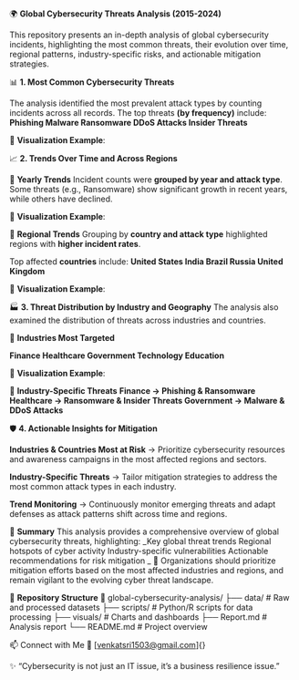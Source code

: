 🌍 **Global Cybersecurity Threats Analysis (2015-2024)**

This repository presents an in-depth analysis of global cybersecurity incidents, highlighting the most common threats, their evolution over time, regional patterns, industry-specific risks, and actionable mitigation strategies.

📊 **1. Most Common Cybersecurity Threats**

The analysis identified the most prevalent attack types by counting incidents across all records.
The top threats **(by frequency)** include:
**Phishing
Malware
Ransomware
DDoS Attacks
Insider Threats**

📌 **Visualization Example**:


📈 **2. Trends Over Time and Across Regions**

🔹 **Yearly Trends**
Incident counts were **grouped by year and attack type**.
Some threats (e.g., Ransomware) show significant growth in recent years, while others have declined.

📌 **Visualization Example**:


🔹 **Regional Trends**
Grouping by **country and attack type** highlighted regions with **higher incident rates**.

Top affected **countries** include:
**United States
India
Brazil
Russia
United Kingdom**

📌 **Visualization Example**:


🏭 **3. Threat Distribution by Industry and Geography**
The analysis also examined the distribution of threats across industries and countries.

🔹 **Industries Most Targeted**

**Finance
Healthcare
Government
Technology
Education**

📌 **Visualization Example**:


🔹 **Industry-Specific Threats**
**Finance → Phishing & Ransomware
Healthcare → Ransomware & Insider Threats
Government → Malware & DDoS Attacks**

🛡️ **4. Actionable Insights for Mitigation**

**Industries & Countries Most at Risk**
→ Prioritize cybersecurity resources and awareness campaigns in the most affected regions and sectors.

**Industry-Specific Threats**
→ Tailor mitigation strategies to address the most common attack types in each industry.

**Trend Monitoring**
→ Continuously monitor emerging threats and adapt defenses as attack patterns shift across time and regions.

📝 **Summary**
This analysis provides a comprehensive overview of global cybersecurity threats, highlighting:
_Key global threat trends
Regional hotspots of cyber activity
Industry-specific vulnerabilities
Actionable recommendations for risk mitigation
_
🔐 Organizations should prioritize mitigation efforts based on the most affected industries and regions, and remain vigilant to the evolving cyber threat landscape.

📂 **Repository Structure**
📁 global-cybersecurity-analysis/
 ├── data/                 # Raw and processed datasets
 ├── scripts/              # Python/R scripts for data processing
 ├── visuals/              # Charts and dashboards 
 ├── Report.md             # Analysis report
 └── README.md             # Project overview

📫 Connect with Me
 📧 [venkatsri1503@gmail.com]{}

✨ “Cybersecurity is not just an IT issue, it’s a business resilience issue.”
